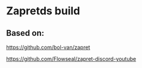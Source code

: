 # Zapretds build

## Based on:
https://github.com/bol-van/zapret

https://github.com/Flowseal/zapret-discord-youtube